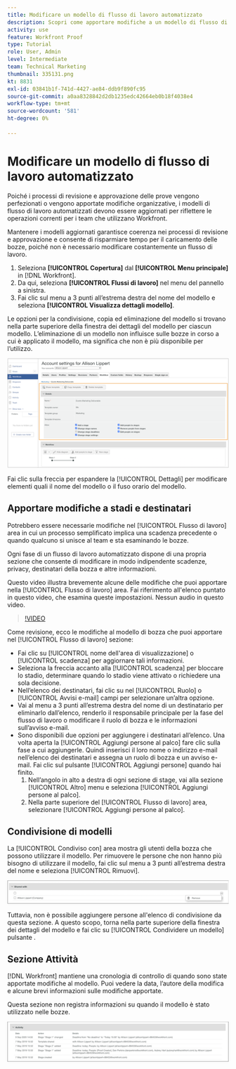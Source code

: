 ```yaml
---
title: Modificare un modello di flusso di lavoro automatizzato
description: Scopri come apportare modifiche a un modello di flusso di lavoro di correzione automatica esistente in [!DNL  Workfront].
activity: use
feature: Workfront Proof
type: Tutorial
role: User, Admin
level: Intermediate
team: Technical Marketing
thumbnail: 335131.png
kt: 8831
exl-id: 03841b1f-741d-4427-ae84-ddb9f890fc95
source-git-commit: a0aa8328842d2db1235edc42664eb0b18f4038e4
workflow-type: tm+mt
source-wordcount: '581'
ht-degree: 0%

---
```


# Modificare un modello di flusso di lavoro automatizzato

Poiché i processi di revisione e approvazione delle prove vengono perfezionati o vengono apportate modifiche organizzative, i modelli di flusso di lavoro automatizzati devono essere aggiornati per riflettere le operazioni correnti per i team che utilizzano Workfront.

Mantenere i modelli aggiornati garantisce coerenza nei processi di revisione e approvazione e consente di risparmiare tempo per il caricamento delle bozze, poiché non è necessario modificare costantemente un flusso di lavoro.

1. Seleziona **[!UICONTROL Copertura]** dal **[!UICONTROL Menu principale]** in [!DNL Workfront].
1. Da qui, seleziona **[!UICONTROL Flussi di lavoro]** nel menu del pannello a sinistra.
1. Fai clic sul menu a 3 punti all’estrema destra del nome del modello e seleziona **[!UICONTROL Visualizza dettagli modello]**.

Le opzioni per la condivisione, copia ed eliminazione del modello si trovano nella parte superiore della finestra dei dettagli del modello per ciascun modello. L’eliminazione di un modello non influisce sulle bozze in corso a cui è applicato il modello, ma significa che non è più disponibile per l’utilizzo.

![Finestra dei dettagli del modello](assets/proof-system-setup-edit-templates-details-area.png)

<!--
Lean More URLs
-->

Fai clic sulla freccia per espandere la [!UICONTROL Dettagli] per modificare elementi quali il nome del modello o il fuso orario del modello.

## Apportare modifiche a stadi e destinatari

Potrebbero essere necessarie modifiche nel [!UICONTROL Flusso di lavoro] area in cui un processo semplificato implica una scadenza precedente o quando qualcuno si unisce al team e sta esaminando le bozze.

Ogni fase di un flusso di lavoro automatizzato dispone di una propria sezione che consente di modificare in modo indipendente scadenze, privacy, destinatari della bozza e altre informazioni.

Questo video illustra brevemente alcune delle modifiche che puoi apportare nella [!UICONTROL Flusso di lavoro] area. Fai riferimento all&#39;elenco puntato in questo video, che esamina queste impostazioni. Nessun audio in questo video.

>[!VIDEO](https://video.tv.adobe.com/v/335131/?quality=12)

Come revisione, ecco le modifiche al modello di bozza che puoi apportare nel [!UICONTROL Flusso di lavoro] sezione:

* Fai clic su [!UICONTROL nome dell&#39;area di visualizzazione] o [!UICONTROL scadenza] per aggiornare tali informazioni.
* Seleziona la freccia accanto alla [!UICONTROL scadenza] per bloccare lo stadio, determinare quando lo stadio viene attivato o richiedere una sola decisione.
* Nell’elenco dei destinatari, fai clic su nel [!UICONTROL Ruolo] o [!UICONTROL Avvisi e-mail] campi per selezionare un’altra opzione.
* Vai al menu a 3 punti all’estrema destra del nome di un destinatario per eliminarlo dall’elenco, renderlo il responsabile principale per la fase del flusso di lavoro o modificare il ruolo di bozza e le informazioni sull’avviso e-mail.
* Sono disponibili due opzioni per aggiungere i destinatari all’elenco. Una volta aperta la [!UICONTROL Aggiungi persone al palco] fare clic sulla fase a cui aggiungerle. Quindi inserisci il loro nome o indirizzo e-mail nell’elenco dei destinatari e assegna un ruolo di bozza e un avviso e-mail. Fai clic sul pulsante [!UICONTROL Aggiungi persone] quando hai finito.
   1. Nell’angolo in alto a destra di ogni sezione di stage, vai alla sezione [!UICONTROL Altro] menu e seleziona [!UICONTROL Aggiungi persone al palco].
   1. Nella parte superiore del [!UICONTROL Flusso di lavoro] area, selezionare [!UICONTROL Aggiungi persone al palco].

## Condivisione di modelli

La [!UICONTROL Condiviso con] area mostra gli utenti della bozza che possono utilizzare il modello. Per rimuovere le persone che non hanno più bisogno di utilizzare il modello, fai clic sul menu a 3 punti all’estrema destra del nome e seleziona [!UICONTROL Rimuovi].

![[!UICONTROL Condiviso con] elenco](assets/proof-system-setups-edit-template-shared-with.png)

Tuttavia, non è possibile aggiungere persone all&#39;elenco di condivisione da questa sezione. A questo scopo, torna nella parte superiore della finestra dei dettagli del modello e fai clic su [!UICONTROL Condividere un modello] pulsante .

## Sezione Attività

[!DNL Workfront] mantiene una cronologia di controllo di quando sono state apportate modifiche al modello. Puoi vedere la data, l’autore della modifica e alcune brevi informazioni sulle modifiche apportate.

Questa sezione non registra informazioni su quando il modello è stato utilizzato nelle bozze.

![Elenco delle attività di prova](assets/proof-system-setups-edit-template-activity.png)
